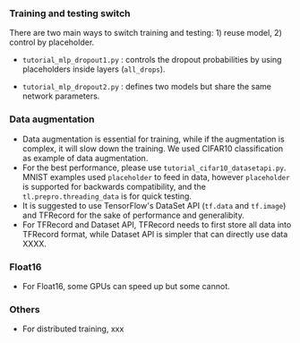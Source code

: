 ### Training and testing switch

There are two main ways to switch training and testing: 1) reuse model, 2) control by placeholder.

- `tutorial_mlp_dropout1.py` : controls the dropout probabilities by using placeholders inside layers (`all_drops`).

- `tutorial_mlp_dropout2.py` : defines two models but share the same network parameters.

### Data augmentation

- Data augmentation is essential for training, while if the augmentation is complex, it will slow down the training.
We used CIFAR10 classification as example of data augmentation. 
- For the best performance, please use `tutorial_cifar10_datasetapi.py`.
MNIST examples used `placeholder` to feed in data, however `placeholder` is supported for backwards compatibility, and the `tl.prepro.threading_data` is for quick testing. 
- It is suggested to use TensorFlow's DataSet API (`tf.data` and `tf.image`) and TFRecord for the sake of performance and generalibity.
- For TFRecord and Dataset API,
TFRecord needs to first store all data into TFRecord format, while Dataset API is simpler that can directly use data XXXX.

### Float16
- For Float16, some GPUs can speed up but some cannot.

### Others
- For distributed training, xxx